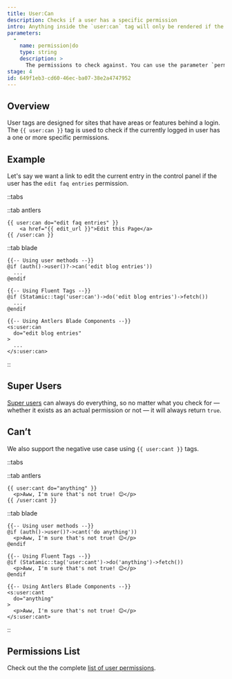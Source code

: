 ```yaml
---
title: User:Can
description: Checks if a user has a specific permission
intro: Anything inside the `user:can` tag will only be rendered if the user has the specified permission.
parameters:
  -
    name: permission|do
    type: string
    description: >
      The permissions to check against. You can use the parameter `permission` or `do`, depending on you feel about the grammar of each case. Specify multiple permissions by pipe separating them: `{{ user:can do="things|stuff" }}`.
stage: 4
id: 649f1eb3-cd60-46ec-ba07-38e2a4747952
---
```

## Overview

User tags are designed for sites that have areas or features behind a login. The `{{ user:can }}` tag is used to check if the currently logged in user has a one or more specific permissions.

## Example

Let's say we want a link to edit the current entry in the control panel if the user has the `edit faq entries` permission.

::tabs

::tab antlers
```antlers
{{ user:can do="edit faq entries" }}
    <a href="{{ edit_url }}">Edit this Page</a>
{{ /user:can }}
```
::tab blade
```blade
{{-- Using user methods --}}
@if (auth()->user()?->can('edit blog entries'))
  ...
@endif

{{-- Using Fluent Tags --}}
@if (Statamic::tag('user:can')->do('edit blog entries')->fetch())
  ...
@endif

{{-- Using Antlers Blade Components --}}
<s:user:can
  do="edit blog entries"
>
  ...
</s:user:can>
```
::

## Super Users

[Super users](/users#super-users) can always do everything, so no matter what you check for — whether it exists as an actual permission or not — it will always return `true`.

## Can’t

We also support the negative use case using `{{ user:cant }}` tags.

::tabs

::tab antlers
```antlers
{{ user:cant do="anything" }}
  <p>Aww, I'm sure that's not true! 😊</p>
{{ /user:cant }}
```
::tab blade
```blade
{{-- Using user methods --}}
@if (auth()->user()?->cant('do anything'))
  <p>Aww, I'm sure that's not true! 😊</p>
@endif

{{-- Using Fluent Tags --}}
@if (Statamic::tag('user:cant')->do('anything')->fetch())
  <p>Aww, I'm sure that's not true! 😊</p>
@endif

{{-- Using Antlers Blade Components --}}
<s:user:cant
  do="anything"
>
  <p>Aww, I'm sure that's not true! 😊</p>
</s:user:cant>
```
::

## Permissions List

Check out the the complete [list of user permissions](/users#permissions).
